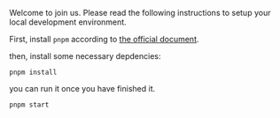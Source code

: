Welcome to join us. Please read the following instructions to setup your local development environment.

First, install `pnpm` according to [the official document](https://pnpm.io/installation).

then, install some necessary depdencies:

```shell
pnpm install
```

you can run it once you have finished it.

```shell
pnpm start
```
